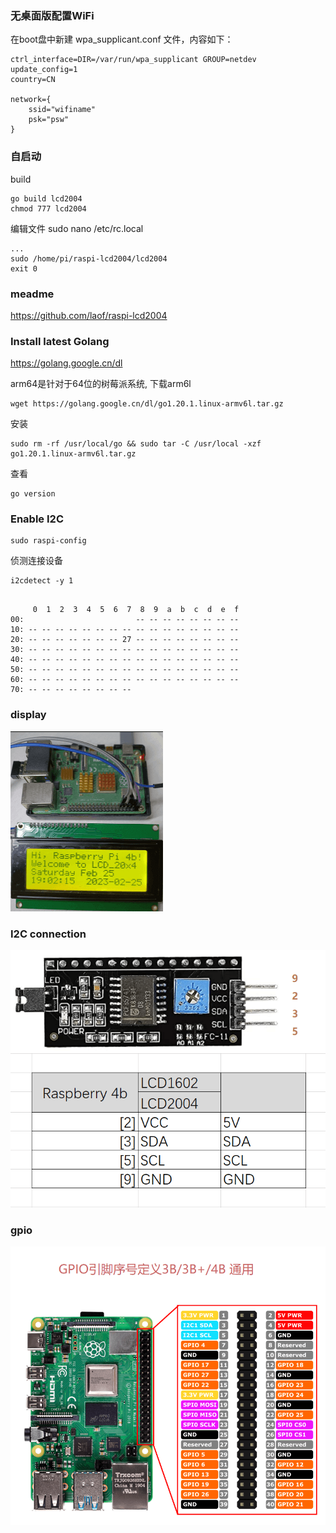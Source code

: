 ### 无桌面版配置WiFi
在boot盘中新建 wpa_supplicant.conf 文件，内容如下：

```
ctrl_interface=DIR=/var/run/wpa_supplicant GROUP=netdev
update_config=1
country=CN
 
network={
	ssid="wifiname"
	psk="psw"
}
```


### 自启动

build
```
go build lcd2004
chmod 777 lcd2004
```

编辑文件 sudo nano /etc/rc.local
```
...
sudo /home/pi/raspi-lcd2004/lcd2004
exit 0
```

### meadme
https://github.com/laof/raspi-lcd2004

### Install latest Golang
https://golang.google.cn/dl

arm64是针对于64位的树莓派系统, 下载arm6l


```
wget https://golang.google.cn/dl/go1.20.1.linux-armv6l.tar.gz
```

安装
```
sudo rm -rf /usr/local/go && sudo tar -C /usr/local -xzf go1.20.1.linux-armv6l.tar.gz
```

查看
```
go version
```

### Enable I2C

```
sudo raspi-config
```

侦测连接设备

```
i2cdetect -y 1
```
```

     0  1  2  3  4  5  6  7  8  9  a  b  c  d  e  f
00:                         -- -- -- -- -- -- -- --       
10: -- -- -- -- -- -- -- -- -- -- -- -- -- -- -- --   
20: -- -- -- -- -- -- -- 27 -- -- -- -- -- -- -- --   
30: -- -- -- -- -- -- -- -- -- -- -- -- -- -- -- --   
40: -- -- -- -- -- -- -- -- -- -- -- -- -- -- -- --   
50: -- -- -- -- -- -- -- -- -- -- -- -- -- -- -- --   
60: -- -- -- -- -- -- -- -- -- -- -- -- -- -- -- --   
70: -- -- -- -- -- -- -- --
```

### display

![image](https://github.com/laof/laof.github.io/raw/main/img/pi/golang.png)


### I2C connection

![image](https://github.com/laof/laof.github.io/raw/main/img/pi/lcd.png)

### gpio

![image](https://github.com/laof/laof.github.io/raw/main/img/pi/gpio.png)


